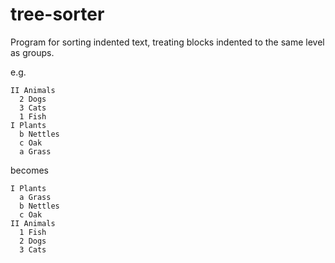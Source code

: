 # tree-sorter

Program for sorting indented text, treating blocks indented to the same level as groups.

e.g.

    II Animals
      2 Dogs
      3 Cats
      1 Fish
    I Plants
      b Nettles
      c Oak
      a Grass
  
becomes

    I Plants
      a Grass
      b Nettles
      c Oak
    II Animals
      1 Fish
      2 Dogs
      3 Cats

